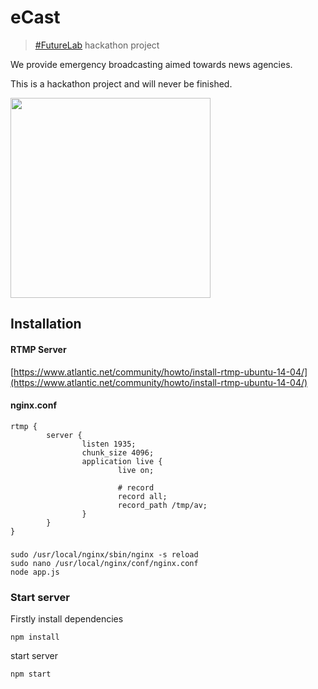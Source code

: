 # eCast

> [#FutureLab](http://medialab-bayern.de/futurelab/) hackathon project

We provide emergency broadcasting aimed towards news agencies.

This is a hackathon project and will never be finished.

<img src="https://user-images.githubusercontent.com/3748453/28543451-1de55e2a-70c0-11e7-8e9f-60d2cd3f48f5.PNG" width="320">

## Installation

#### RTMP Server

[https://www.atlantic.net/community/howto/install-rtmp-ubuntu-14-04/](https://www.atlantic.net/community/howto/install-rtmp-ubuntu-14-04/)

#### nginx.conf

```
rtmp {
        server {
                listen 1935;
                chunk_size 4096;
                application live {
                        live on;

                        # record                   
                        record all;
                        record_path /tmp/av;
                }
        }
}
```

### 

```
sudo /usr/local/nginx/sbin/nginx -s reload
sudo nano /usr/local/nginx/conf/nginx.conf
node app.js

```

### Start server

Firstly install dependencies

```
npm install
```

start server

```
npm start
```
